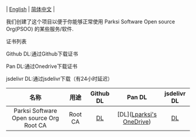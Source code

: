 | [English](https://github.com/Parksi-Software-Open-source-Org/certificate/blob/master/README.md) | [简体中文](https://github.com/Parksi-Software-Open-source-Org/certificate/blob/master/README-zh_cn.md) |

我们创建了这个项目以便于你能够正常使用 Parksi Software Open source Org(PSOO) 的某些服务/软件.

证书列表

Github DL:通过Github下载证书

Pan DL:通过Onedrive下载证书

jsdelivr DL:通过jsdelivr下载（有24小时延迟）

|                  名称                   |  用途   |                          Github DL                           |                            Pan DL                            |                         jsdelivr DL                          |
| :-------------------------------------: | :-----: | :----------------------------------------------------------: | :----------------------------------------------------------: | :----------------------------------------------------------: |
| Parksi Software Open source Org Root CA | Root CA | [DL](https://github.com/Parksi-Software-Open-source-Org/certificate/Parksi_Software_Open_source_Org_Root_CA.crt) | [DL]([Lparksi's OneDrive](https://pan.parksi.top/others/PSOO/crt/Parksi_Software_Open_source_Org_Root_CA.crt)) | [DL](https://cdn.jsdelivr.net/gh/Parksi-Software-Open-source-Org/certificate/Parksi_Software_Open_source_Org_Root_CA.crt) |


